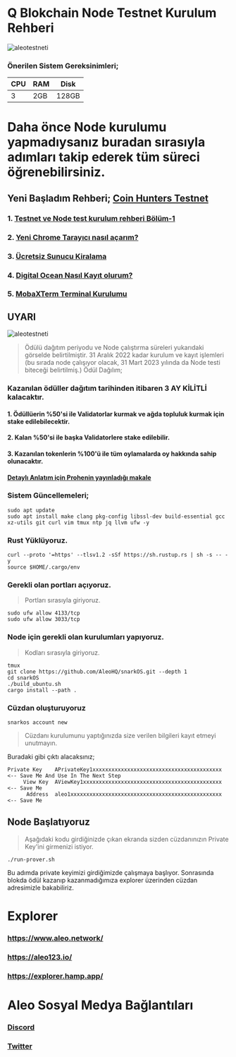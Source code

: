 # Q Blokchain Node Testnet Kurulum Rehberi

![aleotestneti](https://miro.medium.com/max/4800/1*FAK4WvLprmUDh_t3gthrYQ.webp)


### Önerilen Sistem Gereksinimleri;

|CPU | RAM  | Disk  | 
|----|------|----------|
|  3| 2GB  | 128GB    |

 # Daha önce Node kurulumu yapmadıysanız buradan sırasıyla adımları takip ederek tüm süreci öğrenebilirsiniz.
  ## Yeni Başladım Rehberi; [Coin Hunters Testnet](https://www.pusulafinans.com/category/testnet/)
  ### 1. [Testnet ve Node test kurulum rehberi Bölüm-1](https://www.pusulafinans.com/testnet-ve-node-kurulum-rehberi/)
  ### 2. [Yeni Chrome Tarayıcı nasıl açarım?](https://www.pusulafinans.com/yeni-chrome-tarayici-nasil-acarim/)
  ### 3. [Ücretsiz Sunucu Kiralama](https://www.pusulafinans.com/nasil-ucretsiz-sunucu-kiralarim/)
  ### 4. [Digital Ocean Nasıl Kayıt olurum?](https://www.pusulafinans.com/digital-oceana-nasil-kayit-olabilirim/)
  ### 5. [MobaXTerm Terminal Kurulumu](https://www.pusulafinans.com/mobaxterm-terminal-kurulumu/)
  
## UYARI

![aleotestneti](https://miro.medium.com/max/4800/1*ESh0wU_KRa7cUxeXNv2aMg.webp)

> Ödülü dağıtım periyodu ve Node çalıştırma süreleri yukarıdaki görselde belirtilmiştir. 31 Aralık 2022 kadar kurulum ve kayıt işlemleri (bu sırada node çalışıyor olacak, 31 Mart 2023 yılında da Node testi biteceği belirtilmiş.) 
> Ödül Dağılım;
### Kazanılan ödüller dağıtım tarihinden itibaren 3 AY KİLİTLİ kalacaktır.
#### 1. Ödüllüerin %50'si ile Validatorlar kurmak ve ağda topluluk kurmak için stake edilebilecektir.
#### 2. Kalan %50'si ile başka Validatorlere stake edilebilir.
#### 3. Kazanılan tokenlerin %100'ü ile tüm oylamalarda oy hakkında sahip olunacaktır.
#### [Detaylı Anlatım için Prohenin yayınladığı makale](https://medium.com/q-blockchain/q-blockchain-validator-onboarding-program-part-1-validator-incentivized-testnet-567ef6e4002e)

### Sistem Güncellemeleri;

```
sudo apt update
sudo apt install make clang pkg-config libssl-dev build-essential gcc xz-utils git curl vim tmux ntp jq llvm ufw -y
```

### Rust Yüklüyoruz.

```
curl --proto '=https' --tlsv1.2 -sSf https://sh.rustup.rs | sh -s -- -y
source $HOME/.cargo/env
```

### Gerekli olan portları açıyoruz.
> Portları sırasıyla giriyoruz.

```
sudo ufw allow 4133/tcp
sudo ufw allow 3033/tcp
```

### Node için gerekli olan kurulumları yapıyoruz.
> Kodları sırasıyla giriyoruz.
```
tmux
git clone https://github.com/AleoHQ/snarkOS.git --depth 1
cd snarkOS
./build_ubuntu.sh
cargo install --path .
```
### Cüzdan oluşturuyoruz

```
snarkos account new
```

> Cüzdanı kurulumunu yaptığınızda size verilen bilgileri kayıt etmeyi unutmayın.

Buradaki gibi çıktı alacaksınız;
```
Private Key    APrivateKey1xxxxxxxxxxxxxxxxxxxxxxxxxxxxxxxxxxxxxxxxx  <-- Save Me And Use In The Next Step
     View Key  AViewKey1xxxxxxxxxxxxxxxxxxxxxxxxxxxxxxxxxxxxxxxxxxxx  <-- Save Me
      Address  aleo1xxxxxxxxxxxxxxxxxxxxxxxxxxxxxxxxxxxxxxxxxxxxxxxx  <-- Save Me 
```
## Node Başlatıyoruz
> Aşağıdaki kodu girdiğinizde çıkan ekranda sizden cüzdanınızın Private Key'ini girmenizi istiyor.
```
./run-prover.sh
```
Bu adımda private keyimizi girdiğimizde çalışmaya başlıyor. Sonrasında blokda ödül kazanıp kazanmadığımıza explorer üzerinden cüzdan adresimizle bakabiliriz.

# Explorer
### https://www.aleo.network/
### https://aleo123.io/
### https://explorer.hamp.app/

# Aleo Sosyal Medya Bağlantıları
### [Discord](https://discord.gg/aleohq)
### [Twitter](https://twitter.com/AleoHQ)

